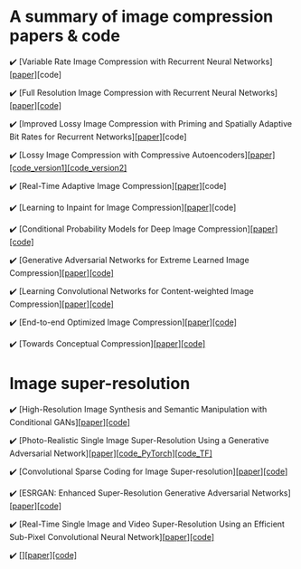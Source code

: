 # A summary of image compression papers & code
:heavy_check_mark: [Variable Rate Image Compression with Recurrent Neural Networks][[paper]](https://arxiv.org/abs/1511.06085)[code]

:heavy_check_mark: [Full Resolution Image Compression with Recurrent Neural Networks][[paper]](http://openaccess.thecvf.com/content_cvpr_2017/papers/Toderici_Full_Resolution_Image_CVPR_2017_paper.pdf)[[code]](https://github.com/tensorflow/models/tree/master/research/compression)

:heavy_check_mark: [Improved Lossy Image Compression with Priming and Spatially Adaptive Bit
Rates for Recurrent Networks][[paper]](http://openaccess.thecvf.com/content_cvpr_2018/CameraReady/1904.pdf)[code]

:heavy_check_mark: [Lossy Image Compression with Compressive Autoencoders][[paper]](https://arxiv.org/abs/1703.00395)[[code_version1]](https://github.com/zhiqiang-zhu/cae)[[code_version2]](https://github.com/alexandru-dinu/cae)

:heavy_check_mark: [Real-Time Adaptive Image Compression][[paper]](https://arxiv.org/abs/1705.05823)[code]

:heavy_check_mark: [Learning to Inpaint for Image Compression][[paper]](http://papers.nips.cc/paper/6724-learning-to-inpaint-for-image-compression.pdf)[code]

:heavy_check_mark: [Conditional Probability Models for Deep Image Compression][[paper]](http://openaccess.thecvf.com/content_cvpr_2018/CameraReady/2172.pdf)[[code]](https://github.com/fab-jul/imgcomp-cvpr)

:heavy_check_mark: [Generative Adversarial Networks for Extreme Learned Image Compression][[paper]](https://arxiv.org/abs/1804.02958)[[code]](https://github.com/Justin-Tan/generative-compression)

:heavy_check_mark: [Learning Convolutional Networks for Content-weighted Image Compression][[paper]](http://openaccess.thecvf.com/content_cvpr_2018/papers/Li_Learning_Convolutional_Networks_CVPR_2018_paper.pdf)[[code]](https://github.com/limuhit/ImageCompression)

:heavy_check_mark: [End-to-end Optimized Image Compression][[paper]](https://arxiv.org/abs/1611.01704)[[code]](https://github.com/tensorflow/compression)

:heavy_check_mark: [Towards Conceptual Compression][[paper]](http://papers.nips.cc/paper/6542-towards-conceptual-compression.pdf)[[code]](https://github.com/musyoku/convolutional-draw)


# Image super-resolution
:heavy_check_mark: [High-Resolution Image Synthesis and Semantic Manipulation with Conditional GANs][[paper]](https://arxiv.org/abs/1711.11585)[[code]](https://github.com/NVIDIA/pix2pixHD)

:heavy_check_mark: [Photo-Realistic Single Image Super-Resolution Using a Generative Adversarial Network][[paper]](https://arxiv.org/abs/1609.04802)[[code_PyTorch]](https://github.com/goldhuang/SRGAN-PyTorch)[[code_TF]](https://github.com/brade31919/SRGAN-tensorflow)

:heavy_check_mark: [Convolutional Sparse Coding for Image Super-resolution][[paper]](http://www4.comp.polyu.edu.hk/~cslzhang/paper/CSC_SR.pdf)[[code]](http://www4.comp.polyu.edu.hk/~cslzhang/papers.htm)

:heavy_check_mark: [ESRGAN: Enhanced Super-Resolution
Generative Adversarial Networks][[paper]](https://arxiv.org/pdf/1809.00219v2.pdf)[[code]](https://github.com/xinntao/ESRGAN)

:heavy_check_mark: [Real-Time Single Image and Video Super-Resolution Using an Efficient
Sub-Pixel Convolutional Neural Network][[paper]](https://www.cv-foundation.org/openaccess/content_cvpr_2016/papers/Shi_Real-Time_Single_Image_CVPR_2016_paper.pdf)[[code]]()

:heavy_check_mark: [][[paper]]()[[code]]()
